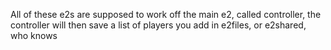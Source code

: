 All of these e2s are supposed to work off the main e2, called controller, the controller will then save a list of players you add in e2files, or e2shared, who knows
